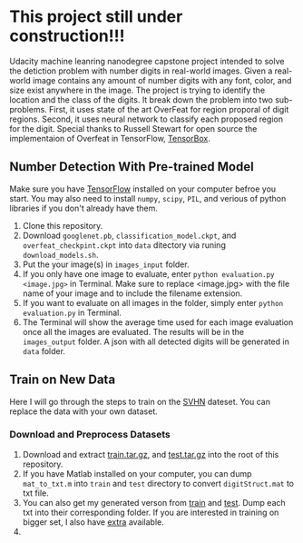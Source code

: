 
# This project still under construction!!!

Udacity machine leanring nanodegree capstone project intended to solve the 
detiction problem with number digits in real-world images. Given a real-world
image contains any amount of number digits with any font, color, and size exist 
anywhere in the image. The project is trying to identify the location and the class 
of the digits. It break down the problem into two sub-problems. First, it uses 
state of the art OverFeat for region proporal of digit regions. Second, it uses neural 
network to classify each proposed region for the digit. Special thanks to 
Russell Stewart for open source the implementaion of Overfeat in TensorFlow,
[TensorBox](https://github.com/Russell91/TensorBox).


## Number Detection With Pre-trained Model
Make sure you have [TensorFlow](https://github.com/tensorflow/tensorflow) installed
on your computer befroe you start. You may also need to install `numpy`, `scipy`, 
`PIL`, and verious of python libraries if you don't already have them.

1. Clone this repository.
2. Download `googlenet.pb`, `classification_model.ckpt`, and `overfeat_checkpint.ckpt`
into `data` ditectory via runing `download_models.sh`.
3. Put the your image(s) in `images_input` folder.
4. If you only have one image to evaluate, enter `python evaluation.py <image.jpg>`
in Terminal. Make sure to replace <image.jpg> with the file name of your image and
to include the filename extension.
5. If you want to evaluate on all images in the folder, simply enter `python evaluation.py`
in Terminal.
6. The Terminal will show the average time used for each image evaluation once all the 
images are evaluated. The results will be in the `images_output` folder. A json with 
all detected digits will be generated in `data` folder.


## Train on New Data
Here I will go through the steps to train on the [SVHN](http://ufldl.stanford.edu/housenumbers/)
dateset. You can replace the data with your own dataset.

### Download and Preprocess Datasets
1. Download and extract [train.tar.gz](http://ufldl.stanford.edu/housenumbers/train.tar.gz), 
and [test.tar.gz](http://ufldl.stanford.edu/housenumbers/test.tar.gz) into the root
of this repository.
2. If you have Matlab installed on your computer, you can dump `mat_to_txt.m` into 
`train` and `test` directory to convert `digitStruct.mat` to txt file.
3. You can also get my generated verson from [train](https://www.dropbox.com/s/jmmb9jzaiqr9dhp/train.txt?dl=1)
and [test](https://www.dropbox.com/s/8394po4yqmbi2s6/test.txt?dl=1). Dump each txt into their corresponding
folder. If you are interested in training on bigger set, I also have 
[extra](https://www.dropbox.com/s/kx600daed60v2no/extra.txt?dl=1) available.
4. 


